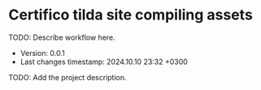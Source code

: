 <!--
@since 2024.10.06, 22:56
@changed 2024.10.06, 22:56
-->

# Certifico tilda site compiling assets

TODO: Describe workflow here.

- Version: 0.0.1
- Last changes timestamp: 2024.10.10 23:32 +0300

TODO: Add the project description.
